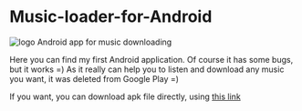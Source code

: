 # Music-loader-for-Android
![logo](http://iscr.ru/photo/1479807189_en1.png)
Android app for music downloading

Here you can find my first Android application. Of course it has some bugs, but it works =) As it really can help you to listen and download any music you want, it was deleted from Google Play =)

If you want, you can download apk file directly, using [this link](https://www.dropbox.com/s/c3v7qrdq177g8u0/MusLoader.apk)
